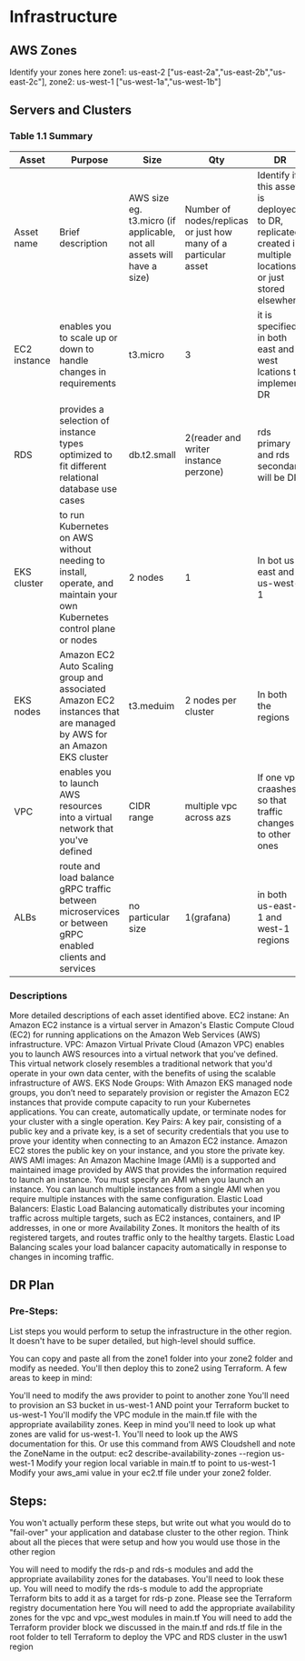 # Infrastructure

## AWS Zones
Identify your zones here
zone1: us-east-2 ["us-east-2a","us-east-2b","us-east-2c"],
zone2: us-west-1 ["us-west-1a","us-west-1b"]
## Servers and Clusters

### Table 1.1 Summary
| Asset        | Purpose                                                                                                               | Size                                                                   | Qty                                                             | DR                                                                                                           |
|--------------|-----------------------------------------------------------------------------------------------------------------------|------------------------------------------------------------------------|-----------------------------------------------------------------|--------------------------------------------------------------------------------------------------------------|
| Asset name   | Brief description                                                                                                     | AWS size eg. t3.micro (if applicable, not all assets will have a size) | Number of nodes/replicas or just how many of a particular asset | Identify if this asset is deployed to DR, replicated, created in multiple locations or just stored elsewhere |
| EC2 instance | enables you to scale up or down to handle changes in requirements                                                     | t3.micro                                                               | 3                                                               | it is specified in both east and west lcations to implement DR                                               |
| RDS          | provides a selection of instance types optimized to fit different relational database use cases                       | db.t2.small                                                            | 2(reader and writer instance perzone)                           | rds primary and rds secondary will be DR                                                                     |
| EKS cluster  | to run Kubernetes on AWS without needing to install, operate, and maintain your own Kubernetes control plane or nodes | 2 nodes                                                                | 1                                                               | In bot us-east and us-west-1                                                                                 |
| EKS nodes    |  Amazon EC2 Auto Scaling group and associated Amazon EC2 instances that are managed by AWS for an Amazon EKS cluster  | t3.meduim                                                              | 2 nodes per cluster                                             | In both the regions                                                                                          |
| VPC          | enables you to launch AWS resources into a virtual network that you've defined                                        | CIDR range                                                             | multiple vpc across azs                                         | If one vpc craashes so that traffic changes to other ones                                                    |
| ALBs         | route and load balance gRPC traffic between microservices or between gRPC enabled clients and services                | no particular size                                                     | 1(grafana)                                                      | in both us-east-1 and west-1 regions                                                                         |


### Descriptions
More detailed descriptions of each asset identified above.
EC2 instane:
   An Amazon EC2 instance is a virtual server in Amazon's Elastic Compute Cloud (EC2) for running applications on the Amazon Web Services (AWS) infrastructure.
VPC:
   Amazon Virtual Private Cloud (Amazon VPC) enables you to launch AWS resources into a virtual network that you've defined. This virtual network closely resembles a traditional network that you'd operate in your own data center, with the benefits of using the scalable infrastructure of AWS.
EKS Node Groups:
   With Amazon EKS managed node groups, you don’t need to separately provision or register the Amazon EC2 instances that provide compute capacity to run your Kubernetes applications. You can create, automatically update, or terminate nodes for your cluster with a single operation.
Key Pairs:
   A key pair, consisting of a public key and a private key, is a set of security credentials that you use to prove your identity when connecting to an Amazon EC2 instance. Amazon EC2 stores the public key on your instance, and you store the private key.
AWS AMI images:
   An Amazon Machine Image (AMI) is a supported and maintained image provided by AWS that provides the information required to launch an instance. You must specify an AMI when you launch an instance. You can launch multiple instances from a single AMI when you require multiple instances with the same configuration.
Elastic Load Balancers:
   Elastic Load Balancing automatically distributes your incoming traffic across multiple targets, such as EC2 instances, containers, and IP addresses, in one or more Availability Zones. It monitors the health of its registered targets, and routes traffic only to the healthy targets. Elastic Load Balancing scales your load balancer capacity automatically in response to changes in incoming traffic.

## DR Plan
### Pre-Steps:
List steps you would perform to setup the infrastructure in the other region. It doesn't have to be super detailed, but high-level should suffice.

You can copy and paste all from the zone1 folder into your zone2 folder and modify as needed. You'll then deploy this to zone2 using Terraform. A few areas to keep in mind:

You'll need to modify the aws provider to point to another zone
You'll need to provision an S3 bucket in us-west-1 AND point your Terraform bucket to us-west-1
You'll modify the VPC module in the main.tf file with the appropriate availability zones. Keep in mind you'll need to look up what zones are valid for us-west-1.
You'll need to look up the AWS documentation for this. Or use this command from AWS Cloudshell and note the ZoneName in the output: ec2 describe-availability-zones --region us-west-1
Modify your region local variable in main.tf to point to us-west-1
Modify your aws_ami value in your ec2.tf file under your zone2 folder.


## Steps:
You won't actually perform these steps, but write out what you would do to "fail-over" your application and database cluster to the other region. Think about all the pieces that were setup and how you would use those in the other region

You will need to modify the rds-p and rds-s modules and add the appropriate availability zones for the databases. You'll need to look these up.
You will need to modify the rds-s module to add the appropriate Terraform bits to add it as a target for rds-p zone. Please see the Terraform registry documentation here
You will need to add the appropriate availability zones for the vpc and vpc_west modules in main.tf
You will need to add the Terraform provider block we discussed in the main.tf and rds.tf file in the root folder to tell Terraform to deploy the VPC and RDS cluster in the usw1 region 